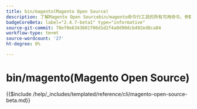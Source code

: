 ```yaml
---
title: bin/magento(Magento Open Source)
description: 了解Magento Open Sourcebin/magento命令行工具的所有可用命令、参数和选项。
badgeCoreBeta: label="2.4.7-beta1" type="informative"
source-git-commit: 78ef0e6343601f06d1d2f4a0d90dcb492ed8ca84
workflow-type: tm+mt
source-wordcount: '27'
ht-degree: 0%

---
```


# bin/magento(Magento Open Source)

{{$include /help/_includes/templated/reference/cli/magento-open-source-beta.md}}
